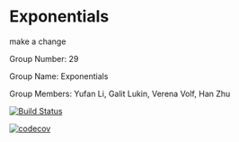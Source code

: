 # Exponentials

make a change

Group Number: 29

Group Name: Exponentials

Group Members: Yufan Li, Galit Lukin, Verena Volf, Han Zhu

[![Build Status](https://travis-ci.com/zhuhan0220/Exponentials.svg?token=Q3oKXAHcS9zMw78fB4jT&branch=master)](https://travis-ci.com/zhuhan0220/Exponentials)

[![codecov](https://codecov.io/gh/zhuhan0220/Exponentials/branch/master/graph/badge.svg?token=yVlaFWoaye)](https://codecov.io/gh/zhuhan0220/Exponentials)
